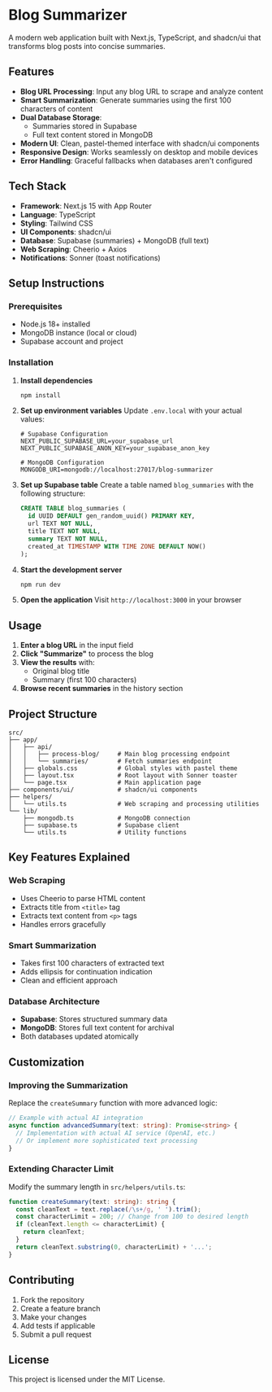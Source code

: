 # Blog Summarizer

A modern web application built with Next.js, TypeScript, and shadcn/ui that transforms blog posts into concise summaries.

## Features

- **Blog URL Processing**: Input any blog URL to scrape and analyze content
- **Smart Summarization**: Generate summaries using the first 100 characters of content
- **Dual Database Storage**: 
  - Summaries stored in Supabase
  - Full text content stored in MongoDB
- **Modern UI**: Clean, pastel-themed interface with shadcn/ui components
- **Responsive Design**: Works seamlessly on desktop and mobile devices
- **Error Handling**: Graceful fallbacks when databases aren't configured

## Tech Stack

- **Framework**: Next.js 15 with App Router
- **Language**: TypeScript
- **Styling**: Tailwind CSS
- **UI Components**: shadcn/ui
- **Database**: Supabase (summaries) + MongoDB (full text)
- **Web Scraping**: Cheerio + Axios
- **Notifications**: Sonner (toast notifications)

## Setup Instructions

### Prerequisites

- Node.js 18+ installed
- MongoDB instance (local or cloud)
- Supabase account and project

### Installation

1. **Install dependencies**
   ```bash
   npm install
   ```

2. **Set up environment variables**
   Update `.env.local` with your actual values:
   ```env
   # Supabase Configuration
   NEXT_PUBLIC_SUPABASE_URL=your_supabase_url
   NEXT_PUBLIC_SUPABASE_ANON_KEY=your_supabase_anon_key

   # MongoDB Configuration
   MONGODB_URI=mongodb://localhost:27017/blog-summarizer
   ```

3. **Set up Supabase table**
   Create a table named `blog_summaries` with the following structure:
   ```sql
   CREATE TABLE blog_summaries (
     id UUID DEFAULT gen_random_uuid() PRIMARY KEY,
     url TEXT NOT NULL,
     title TEXT NOT NULL,
     summary TEXT NOT NULL,
     created_at TIMESTAMP WITH TIME ZONE DEFAULT NOW()
   );
   ```

4. **Start the development server**
   ```bash
   npm run dev
   ```

5. **Open the application**
   Visit `http://localhost:3000` in your browser

## Usage

1. **Enter a blog URL** in the input field
2. **Click "Summarize"** to process the blog
3. **View the results** with:
   - Original blog title
   - Summary (first 100 characters)
4. **Browse recent summaries** in the history section

## Project Structure

```
src/
├── app/
│   ├── api/
│   │   ├── process-blog/     # Main blog processing endpoint
│   │   └── summaries/        # Fetch summaries endpoint
│   ├── globals.css           # Global styles with pastel theme
│   ├── layout.tsx            # Root layout with Sonner toaster
│   └── page.tsx              # Main application page
├── components/ui/            # shadcn/ui components
├── helpers/
│   └── utils.ts              # Web scraping and processing utilities
└── lib/
    ├── mongodb.ts            # MongoDB connection
    ├── supabase.ts           # Supabase client
    └── utils.ts              # Utility functions
```

## Key Features Explained

### Web Scraping
- Uses Cheerio to parse HTML content
- Extracts title from `<title>` tag
- Extracts text content from `<p>` tags
- Handles errors gracefully

### Smart Summarization
- Takes first 100 characters of extracted text
- Adds ellipsis for continuation indication
- Clean and efficient approach

### Database Architecture
- **Supabase**: Stores structured summary data
- **MongoDB**: Stores full text content for archival
- Both databases updated atomically

## Customization

### Improving the Summarization
Replace the `createSummary` function with more advanced logic:

```typescript
// Example with actual AI integration
async function advancedSummary(text: string): Promise<string> {
  // Implementation with actual AI service (OpenAI, etc.)
  // Or implement more sophisticated text processing
}
```

### Extending Character Limit
Modify the summary length in `src/helpers/utils.ts`:

```typescript
function createSummary(text: string): string {
  const cleanText = text.replace(/\s+/g, ' ').trim();
  const characterLimit = 200; // Change from 100 to desired length
  if (cleanText.length <= characterLimit) {
    return cleanText;
  }
  return cleanText.substring(0, characterLimit) + '...';
}
```

## Contributing

1. Fork the repository
2. Create a feature branch
3. Make your changes
4. Add tests if applicable
5. Submit a pull request

## License

This project is licensed under the MIT License.
